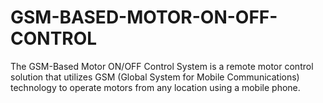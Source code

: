 # GSM-BASED-MOTOR-ON-OFF-CONTROL
The GSM-Based Motor ON/OFF Control System is a remote motor control solution that utilizes GSM (Global System for Mobile Communications) technology to operate motors from any location using a mobile phone. 
